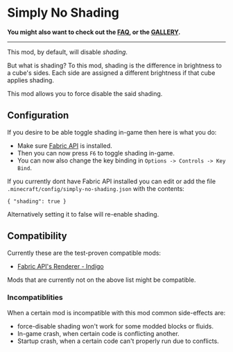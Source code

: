 # Simply No Shading

**You might also want to check out the [FAQ](FAQ.md), or the [GALLERY](GALLERY.md).**

---

This mod, by default, will disable *shading*.

But what is shading? To this mod, shading is the difference in brightness to a cube's sides. Each side are assigned a different brightness if that cube applies shading.

This mod allows you to force disable the said shading.

## Configuration

If you desire to be able toggle shading in-game then here is what you do:

 - Make sure [Fabric API](https://github.com/FabricMC/fabric) is installed.
 - Then you can now press `F6` to toggle shading in-game.
 - You can now also change the key binding in `Options -> Controls -> Key Bind`.

If you currently dont have Fabric API installed you can edit or add the file `.minecraft/config/simply-no-shading.json` with the contents:

```
{ "shading": true }
```

Alternatively setting it to false will re-enable shading.

## Compatibility

Currently these are the test-proven compatible mods:

 - [Fabric API's Renderer - Indigo](https://github.com/FabricMC/fabric)

Mods that are currently not on the above list might be compatible.

### Incompatiblities

When a certain mod is incompatible with this mod common side-effects are:

 - force-disable shading won't work for some modded blocks or fluids.
 - In-game crash, when certain code is conflicting another.
 - Startup crash, when a certain code can't properly run due to conflicts.
